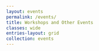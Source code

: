 ```yaml
---
layout: events
permalink: /events/
title: Workshops and Other Events
classes: wide
entries-layout: grid
collection: events
---
```

